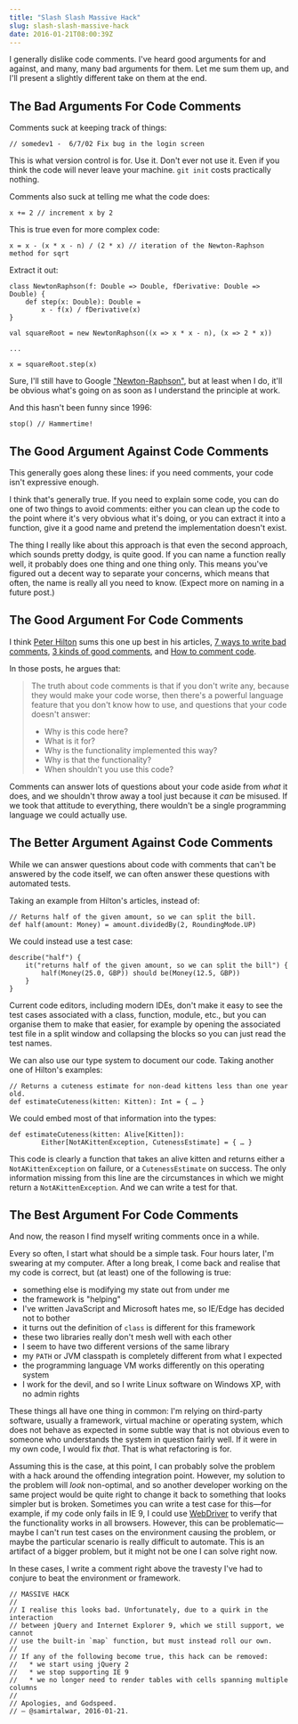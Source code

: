 ```yaml
---
title: "Slash Slash Massive Hack"
slug: slash-slash-massive-hack
date: 2016-01-21T08:00:39Z
---
```


I generally dislike code comments. I've heard good arguments for and against, and many, many bad arguments for them. Let me sum them up, and I'll present a slightly different take on them at the end.

<!--more-->

## The Bad Arguments For Code Comments

Comments suck at keeping track of things:

    // somedev1 -  6/7/02 Fix bug in the login screen

This is what version control is for. Use it. Don't ever not use it. Even if you think the code will never leave your machine. `git init` costs practically nothing.

Comments also suck at telling me what the code does:

    x += 2 // increment x by 2

This is true even for more complex code:

    x = x - (x * x - n) / (2 * x) // iteration of the Newton-Raphson method for sqrt

Extract it out:

    class NewtonRaphson(f: Double => Double, fDerivative: Double => Double) {
        def step(x: Double): Double =
            x - f(x) / fDerivative(x)
    }

    val squareRoot = new NewtonRaphson((x => x * x - n), (x => 2 * x))

    ...

    x = squareRoot.step(x)

Sure, I'll still have to Google ["Newton-Raphson"][Newton's method], but at least when I do, it'll be obvious what's going on as soon as I understand the principle at work.

And this hasn't been funny since 1996:

    stop() // Hammertime!

[Newton's method]: https://en.wikipedia.org/wiki/Newton's_method

## The Good Argument Against Code Comments

This generally goes along these lines: if you need comments, your code isn't expressive enough.

I think that's generally true. If you need to explain some code, you can do one of two things to avoid comments: either you can clean up the code to the point where it's very obvious what it's doing, or you can extract it into a function, give it a good name and pretend the implementation doesn't exist.

The thing I really like about this approach is that even the second approach, which sounds pretty dodgy, is quite good. If you can name a function really well, it probably does one thing and one thing only. This means you've figured out a decent way to separate your concerns, which means that often, the name is really all you need to know. (Expect more on naming in a future post.)

## The Good Argument For Code Comments

I think [Peter Hilton][@peterhilton] sums this one up best in his articles, [7 ways to write bad comments][], [3 kinds of good comments][], and [How to comment code][].

In those posts, he argues that:

> The truth about code comments is that if you don't write any, because they would make your code worse, then there's a powerful language feature that you don't know how to use, and questions that your code doesn't answer:
>
>   * Why is this code here?
>   * What is it for?
>   * Why is the functionality implemented this way?
>   * Why is that the functionality?
>   * When shouldn't you use this code?

Comments can answer lots of questions about your code aside from *what* it does, and we shouldn't throw away a tool just because it *can* be misused. If we took that attitude to everything, there wouldn't be a single programming language we could actually use.

[@peterhilton]: https://twitter.com/peterhilton
[7 ways to write bad comments]: http://hilton.org.uk/blog/7-ways-to-write-bad-comments
[3 kinds of good comments]: http://hilton.org.uk/blog/3-kinds-of-good-comments
[How to comment code]: http://hilton.org.uk/blog/how-to-comment-code

## The Better Argument Against Code Comments

While we can answer questions about code with comments that can't be answered by the code itself, we can often answer these questions with automated tests.

Taking an example from Hilton's articles, instead of:

    // Returns half of the given amount, so we can split the bill.
    def half(amount: Money) = amount.dividedBy(2, RoundingMode.UP)

We could instead use a test case:

    describe("half") {
        it("returns half of the given amount, so we can split the bill") {
            half(Money(25.0, GBP)) should be(Money(12.5, GBP))
        }
    }

Current code editors, including modern IDEs, don't make it easy to see the test cases associated with a class, function, module, etc., but you can organise them to make that easier, for example by opening the associated test file in a split window and collapsing the blocks so you can just read the test names.

We can also use our type system to document our code. Taking another one of Hilton's examples:

    // Returns a cuteness estimate for non-dead kittens less than one year old.
    def estimateCuteness(kitten: Kitten): Int = { … }

We could embed most of that information into the types:

    def estimateCuteness(kitten: Alive[Kitten]):
            Either[NotAKittenException, CutenessEstimate] = { … }

This code is clearly a function that takes an alive kitten and returns either a `NotAKittenException` on failure, or a `CutenessEstimate` on success. The only information missing from this line are the circumstances in which we might return a `NotAKittenException`. And we can write a test for that.

## The Best Argument For Code Comments

And now, the reason I find myself writing comments once in a while.

Every so often, I start what should be a simple task. Four hours later, I'm swearing at my computer. After a long break, I come back and realise that my code is correct, but (at least) one of the following is true:

  * something else is modifying my state out from under me
  * the framework is "helping"
  * I've written JavaScript and Microsoft hates me, so IE/Edge has decided not to bother
  * it turns out the definition of `class` is different for this framework
  * these two libraries really don't mesh well with each other
  * I seem to have two different versions of the same library
  * my `PATH` or JVM classpath is completely different from what I expected
  * the programming language VM works differently on this operating system
  * I work for the devil, and so I write Linux software on Windows XP, with no admin rights

These things all have one thing in common: I'm relying on third-party software, usually a framework, virtual machine or operating system, which does not behave as expected in some subtle way that is not obvious even to someone who understands the system in question fairly well. If it were in my own code, I would fix *that*. That is what refactoring is for.

Assuming this is the case, at this point, I can probably solve the problem with a hack around the offending integration point. However, my solution to the problem will *look* non-optimal, and so another developer working on the same project would be quite right to change it back to something that looks simpler but is broken. Sometimes you can write a test case for this—for example, if my code only fails in IE 9, I could use [WebDriver][] to verify that the functionality works in all browsers. However, this can be problematic—maybe I can't run test cases on the environment causing the problem, or maybe the particular scenario is really difficult to automate. This is an artifact of a bigger problem, but it might not be one I can solve right now.

In these cases, I write a comment right above the travesty I've had to conjure to beat the environment or framework.

    // MASSIVE HACK
    //
    // I realise this looks bad. Unfortunately, due to a quirk in the interaction
    // between jQuery and Internet Explorer 9, which we still support, we cannot
    // use the built-in `map` function, but must instead roll our own.
    //
    // If any of the following become true, this hack can be removed:
    //   * we start using jQuery 2
    //   * we stop supporting IE 9
    //   * we no longer need to render tables with cells spanning multiple columns
    //
    // Apologies, and Godspeed.
    // — @samirtalwar, 2016-01-21.

[WebDriver]: http://www.seleniumhq.org/projects/webdriver/
